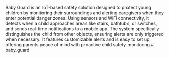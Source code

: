 Baby Guard is an IoT-based safety solution designed to protect young children by monitoring their surroundings and alerting caregivers when they enter potential danger zones. Using sensors and WiFi connectivity, it detects when a child approaches areas like stairs, bathtubs, or switches, and sends real-time notifications to a mobile app. The system specifically distinguishes the child from other objects, ensuring alerts are only triggered when necessary. It features customizable alerts and is easy to set up, offering parents peace of mind with proactive child safety monitoring.# baby_guard
